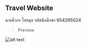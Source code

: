 ## Travel Website

นายศิวกร โสสนุย รหัสนักศึกษา 654295024

> Preview

![alt text](https://github.com/LolazyX/travel_homepage/blob/main/preview.png?raw=true)